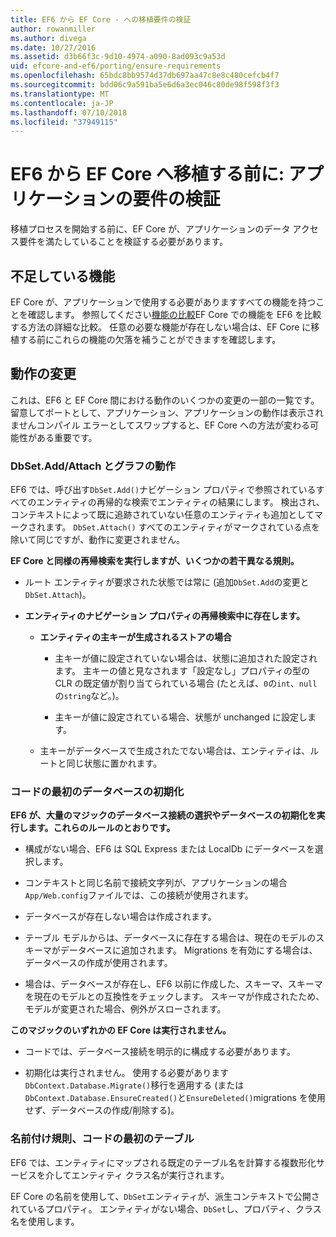```yaml
---
title: EF6 から EF Core - への移植要件の検証
author: rowanmiller
ms.author: divega
ms.date: 10/27/2016
ms.assetid: d3b66f3c-9d10-4974-a090-8ad093c9a53d
uid: efcore-and-ef6/porting/ensure-requirements
ms.openlocfilehash: 65bdc8bb9574d37db697aa47c8e8c480cefcb4f7
ms.sourcegitcommit: bdd06c9a591ba5e6d6a3ec046c80de98f598f3f3
ms.translationtype: MT
ms.contentlocale: ja-JP
ms.lasthandoff: 07/10/2018
ms.locfileid: "37949115"
---
```

# <a name="before-porting-from-ef6-to-ef-core-validate-your-applications-requirements"></a>EF6 から EF Core へ移植する前に: アプリケーションの要件の検証

移植プロセスを開始する前に、EF Core が、アプリケーションのデータ アクセス要件を満たしていることを検証する必要があります。

## <a name="missing-features"></a>不足している機能

EF Core が、アプリケーションで使用する必要がありますすべての機能を持つことを確認します。 参照してください[機能の比較](../features.md)EF Core での機能を EF6 を比較する方法の詳細な比較。 任意の必要な機能が存在しない場合は、EF Core に移植する前にこれらの機能の欠落を補うことができますを確認します。

## <a name="behavior-changes"></a>動作の変更

これは、EF6 と EF Core 間における動作のいくつかの変更の一部の一覧です。 留意してポートとして、アプリケーション、アプリケーションの動作は表示されませんコンパイル エラーとしてスワップすると、EF Core への方法が変わる可能性がある重要です。

### <a name="dbsetaddattach-and-graph-behavior"></a>DbSet.Add/Attach とグラフの動作

EF6 では、呼び出す`DbSet.Add()`ナビゲーション プロパティで参照されているすべてのエンティティの再帰的な検索でエンティティの結果にします。 検出され、コンテキストによって既に追跡されていない任意のエンティティも追加としてマークされます。 `DbSet.Attach()` すべてのエンティティがマークされている点を除いて同じですが、動作に変更されません。

**EF Core と同様の再帰検索を実行しますが、いくつかの若干異なる規則。**

*  ルート エンティティが要求された状態では常に (追加`DbSet.Add`の変更と`DbSet.Attach`)。

*  **エンティティのナビゲーション プロパティの再帰検索中に存在します。**

    *  **エンティティの主キーが生成されるストアの場合**

        * 主キーが値に設定されていない場合は、状態に追加された設定されます。 主キーの値と見なされます「設定なし」プロパティの型の CLR の既定値が割り当てられている場合 (たとえば、`0`の`int`、`null`の`string`など。)。

        * 主キーが値に設定されている場合、状態が unchanged に設定します。

    *  主キーがデータベースで生成されたでない場合は、エンティティは、ルートと同じ状態に置かれます。

### <a name="code-first-database-initialization"></a>コードの最初のデータベースの初期化

**EF6 が、大量のマジックのデータベース接続の選択やデータベースの初期化を実行します。これらのルールのとおりです。**

* 構成がない場合、EF6 は SQL Express または LocalDb にデータベースを選択します。

* コンテキストと同じ名前で接続文字列が、アプリケーションの場合`App/Web.config`ファイルでは、この接続が使用されます。

* データベースが存在しない場合は作成されます。

* テーブル モデルからは、データベースに存在する場合は、現在のモデルのスキーマがデータベースに追加されます。 Migrations を有効にする場合は、データベースの作成が使用されます。

* 場合は、データベースが存在し、EF6 以前に作成した、スキーマ、スキーマを現在のモデルとの互換性をチェックします。 スキーマが作成されたため、モデルが変更された場合、例外がスローされます。

**このマジックのいずれかの EF Core は実行されません。**

* コードでは、データベース接続を明示的に構成する必要があります。

* 初期化は実行されません。 使用する必要があります`DbContext.Database.Migrate()`移行を適用する (または`DbContext.Database.EnsureCreated()`と`EnsureDeleted()`migrations を使用せず、データベースの作成/削除する)。

### <a name="code-first-table-naming-convention"></a>名前付け規則、コードの最初のテーブル

EF6 では、エンティティにマップされる既定のテーブル名を計算する複数形化サービスを介してエンティティ クラス名が実行されます。

EF Core の名前を使用して、`DbSet`エンティティが、派生コンテキストで公開されているプロパティ。 エンティティがない場合、`DbSet`し、プロパティ、クラス名を使用します。
